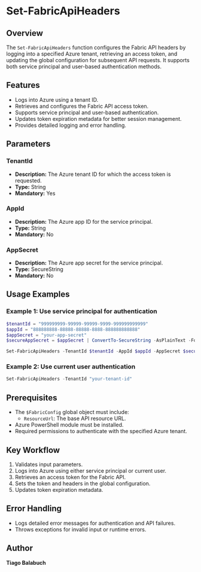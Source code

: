 # Set-FabricApiHeaders

## Overview

The `Set-FabricApiHeaders` function configures the Fabric API headers by logging into a specified Azure tenant, retrieving an access token, and updating the global configuration for subsequent API requests. It supports both service principal and user-based authentication methods.

## Features

- Logs into Azure using a tenant ID.
- Retrieves and configures the Fabric API access token.
- Supports service principal and user-based authentication.
- Updates token expiration metadata for better session management.
- Provides detailed logging and error handling.

## Parameters

### TenantId

- **Description:** The Azure tenant ID for which the access token is requested.
- **Type:** String
- **Mandatory:** Yes

### AppId

- **Description:** The Azure app ID for the service principal.
- **Type:** String
- **Mandatory:** No

### AppSecret

- **Description:** The Azure app secret for the service principal.
- **Type:** SecureString
- **Mandatory:** No

## Usage Examples

### Example 1: Use service principal for authentication

```powershell
$tenantId = "999999999-99999-99999-9999-999999999999"
$appId = "888888888-88888-88888-8888-888888888888"
$appSecret = "your-app-secret"
$secureAppSecret = $appSecret | ConvertTo-SecureString -AsPlainText -Force

Set-FabricApiHeaders -TenantId $tenantId -AppId $appId -AppSecret $secureAppSecret
```

### Example 2: Use current user authentication

```powershell
Set-FabricApiHeaders -TenantId "your-tenant-id"
```

## Prerequisites

- The `$FabricConfig` global object must include:
  - `ResourceUrl`: The base API resource URL.
- Azure PowerShell module must be installed.
- Required permissions to authenticate with the specified Azure tenant.

## Key Workflow

1. Validates input parameters.
2. Logs into Azure using either service principal or current user.
3. Retrieves an access token for the Fabric API.
4. Sets the token and headers in the global configuration.
5. Updates token expiration metadata.

## Error Handling

- Logs detailed error messages for authentication and API failures.
- Throws exceptions for invalid input or runtime errors.

## Author

**Tiago Balabuch**
